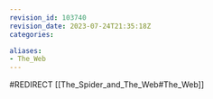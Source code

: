 ```yaml
---
revision_id: 103740
revision_date: 2023-07-24T21:35:18Z
categories:

aliases:
- The_Web
---
```


#REDIRECT [[The_Spider_and_The_Web#The_Web]]